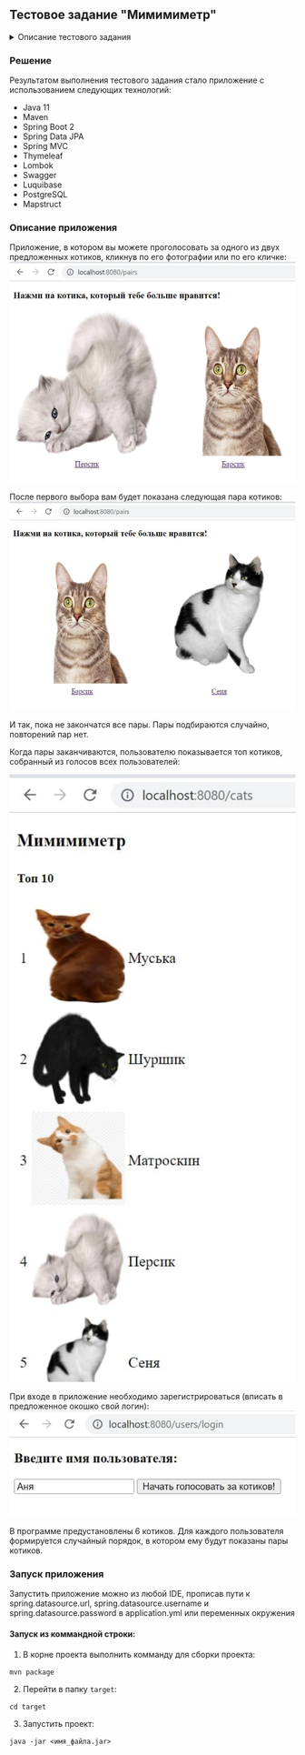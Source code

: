 ## Тестовое задание "Мимимиметр"

<details>
    <summary>Описание тестового задания</summary>
    [описание тестового задания](https://github.com/i-novus-llc/job-test/tree/master/mimimimetr)
</details>

### Решение

Результатом выполнения тестового задания стало 
приложение с использованием следующих технологий:
- Java 11
- Maven
- Spring Boot 2
- Spring Data JPA
- Spring MVC
- Thymeleaf
- Lombok
- Swagger
- Luquibase
- PostgreSQL
- Mapstruct

### Описание приложения

Приложение, в котором вы можете проголосовать за одного 
из двух предложенных котиков, кликнув по его фотографии
или по его кличке:
<img src="screenshots/pair1.jpg" width="550"/>

После первого выбора вам будет показана 
следующая пара котиков:
<img src="screenshots/pair2.jpg" width="550"/>

И так, пока не закончатся все пары. 
Пары подбираются случайно, повторений пар нет.

Когда пары заканчиваются, пользователю показывается топ котиков, 
собранный из голосов всех пользователей:

<img src="screenshots/result.jpg" width="550"/>

При входе в приложение необходимо зарегистрироваться 
(вписать в предложенное окошко свой логин):
<img src="screenshots/reg.jpg" width="550"/>

В программе предустановлены 6 котиков.
Для каждого пользователя формируется случайный порядок, 
в котором ему будут показаны пары котиков.

### Запуск приложения

Запустить приложение можно из любой IDE, прописав 
пути к spring.datasource.url, spring.datasource.username 
и spring.datasource.password в application.yml или 
переменных окружения

#### Запуск из коммандной строки:
1. В корне проекта выполнить комманду для сборки проекта:
````
mvn package
````

2. Перейти в папку `target`:
````
cd target
````

3. Запустить проект:
````
java -jar <имя_файла.jar>
````